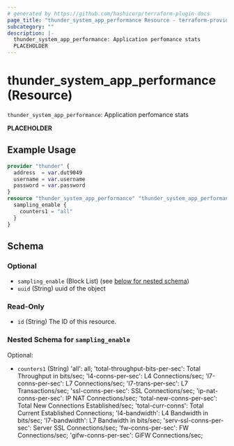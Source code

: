 ```yaml
---
# generated by https://github.com/hashicorp/terraform-plugin-docs
page_title: "thunder_system_app_performance Resource - terraform-provider-thunder"
subcategory: ""
description: |-
  thunder_system_app_performance: Application perfomance stats
  PLACEHOLDER
---
```


# thunder_system_app_performance (Resource)

`thunder_system_app_performance`: Application perfomance stats

__PLACEHOLDER__

## Example Usage

```terraform
provider "thunder" {
  address  = var.dut9049
  username = var.username
  password = var.password
}
resource "thunder_system_app_performance" "thunder_system_app_performance" {
  sampling_enable {
    counters1 = "all"
  }
}
```

<!-- schema generated by tfplugindocs -->
## Schema

### Optional

- `sampling_enable` (Block List) (see [below for nested schema](#nestedblock--sampling_enable))
- `uuid` (String) uuid of the object

### Read-Only

- `id` (String) The ID of this resource.

<a id="nestedblock--sampling_enable"></a>
### Nested Schema for `sampling_enable`

Optional:

- `counters1` (String) 'all': all; 'total-throughput-bits-per-sec': Total Throughput in bits/sec; 'l4-conns-per-sec': L4 Connections/sec; 'l7-conns-per-sec': L7 Connections/sec; 'l7-trans-per-sec': L7 Transactions/sec; 'ssl-conns-per-sec': SSL Connections/sec; 'ip-nat-conns-per-sec': IP NAT Connections/sec; 'total-new-conns-per-sec': Total New Connections Established/sec; 'total-curr-conns': Total Current Established Connections; 'l4-bandwidth': L4 Bandwidth in bits/sec; 'l7-bandwidth': L7 Bandwidth in bits/sec; 'serv-ssl-conns-per-sec': Server SSL Connections/sec; 'fw-conns-per-sec': FW Connections/sec; 'gifw-conns-per-sec': GiFW Connections/sec;


